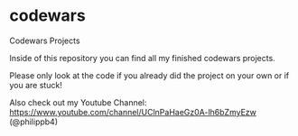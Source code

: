 # codewars
Codewars Projects

Inside of this repository you can find all my finished codewars projects.

Please only look at the code if you already did the project on your own or if you are stuck!

Also check out my Youtube Channel: https://www.youtube.com/channel/UClnPaHaeGz0A-lh6bZmyEzw (@philippb4)
